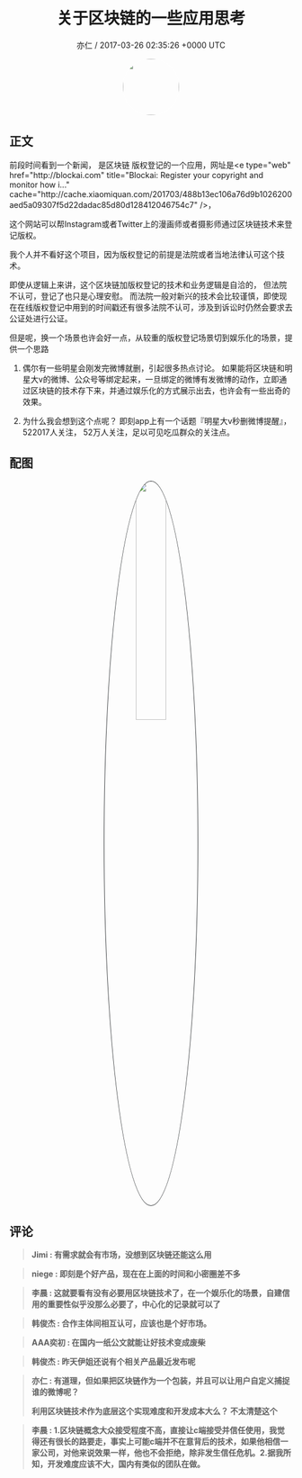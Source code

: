 <h1 align="center">关于区块链的一些应用思考</h1>
<p align="center">
    <a>亦仁 / 2017-03-26 02:35:26 &#43;0000 UTC</a>
</p>

<div align="center">
    <img src="https://images.zsxq.com/Fn3NQqCN8nuGF86yZPXSbEsl0mb3?e=1590940799&amp;token=kIxbL07-8jAj8w1n4s9zv64FuZZNEATmlU_Vm6zD:pfbNc8W3hS0oYG_hyXXh_rHMHuc=" width="100" height="100" style="border:1px solid;border-radius:50%; color:#ffffff"/>
</div>

## 正文

<div>
前段时间看到一个新闻， 是区块链 版权登记的一个应用，网址是&lt;e type=&#34;web&#34; href=&#34;http://blockai.com&#34; title=&#34;Blockai: Register your copyright and monitor how i...&#34; cache=&#34;http://cache.xiaomiquan.com/201703/488b13ec106a76d9b1026200aed5a09307f5d22dadac85d80d128412046754c7&#34; /&gt;，

这个网站可以帮Instagram或者Twitter上的漫画师或者摄影师通过区块链技术来登记版权。 

我个人并不看好这个项目，因为版权登记的前提是法院或者当地法律认可这个技术。 

即使从逻辑上来讲，这个区块链加版权登记的技术和业务逻辑是自洽的， 但法院不认可，登记了也只是心理安慰。 而法院一般对新兴的技术会比较谨慎，即使现在在线版权登记中用到的时间戳还有很多法院不认可，涉及到诉讼时仍然会要求去公证处进行公证。 


但是呢，换一个场景也许会好一点，从较重的版权登记场景切到娱乐化的场景，提供一个思路

1. 偶尔有一些明星会刚发完微博就删，引起很多热点讨论。
如果能将区块链和明星大v的微博、公众号等绑定起来，一旦绑定的微博有发微博的动作，立即通过区块链的技术存下来，并通过娱乐化的方式展示出去，也许会有一些出奇的效果。 

2. 为什么我会想到这个点呢？ 
即刻app上有一个话题『明星大v秒删微博提醒』，522017人关注， 52万人关注，足以可见吃瓜群众的关注点。
</div>

## 配图
<div class="image" align="center">

<img src="https://images.zsxq.com/Fqb-eAmk6FIA_UTxjzD9Mc0xCktu?imageMogr2/auto-orient/thumbnail/800x/format/jpg/blur/1x0/quality/75&amp;e=1590940799&amp;token=kIxbL07-8jAj8w1n4s9zv64FuZZNEATmlU_Vm6zD:ZHM9cNoNlcME6sWoJrMjLy3eFA0=" width="33%" height="33%" style="border:1px solid;border-radius:50%; color:#3c3f41"/>

</div>

## 评论

<div align="left">
<div>

<blockquote >
<span> <strong>Jimi : 有需求就会有市场，没想到区块链还能这么用 </strong></span>
</blockquote>

<blockquote >
<span> <strong>niege : 即刻是个好产品，现在在上面的时间和小密圈差不多 </strong></span>
</blockquote>

<blockquote >
<span> <strong>李晨 : 这就要看有没有必要用区块链技术了，在一个娱乐化的场景，自建信用的重要性似乎没那么必要了，中心化的记录就可以了 </strong></span>
</blockquote>

<blockquote >
<span> <strong>韩俊杰 : 合作主体间相互认可，应该也是个好市场。 </strong></span>
</blockquote>

<blockquote >
<span> <strong>AAA奕初 : 在国内一纸公文就能让好技术变成废柴 </strong></span>
</blockquote>

<blockquote >
<span> <strong>韩俊杰 : 昨天伊姐还说有个相关产品最近发布呢 </strong></span>
</blockquote>

<blockquote >
<span> <strong>亦仁 : 有道理，但如果把区块链作为一个包装，并且可以让用户自定义捕捉谁的微博呢？ 

利用区块链技术作为底层这个实现难度和开发成本大么？  不太清楚这个 </strong></span>
</blockquote>

<blockquote >
<span> <strong>李晨 : 1.区块链概念大众接受程度不高，直接让c端接受并信任使用，我觉得还有很长的路要走，事实上可能c端并不在意背后的技术，如果他相信一家公司，对他来说效果一样，他也不会拒绝，除非发生信任危机。2.据我所知，开发难度应该不大，国内有类似的团队在做。 </strong></span>
</blockquote>

</div>
</div>